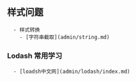 ## 样式问题
```
  - 样式转换
    - [字符串截取](admin/string.md)
``` 
### Lodash 常用学习
```
  - [loadsh中文网](admin/lodash/index.md)
```